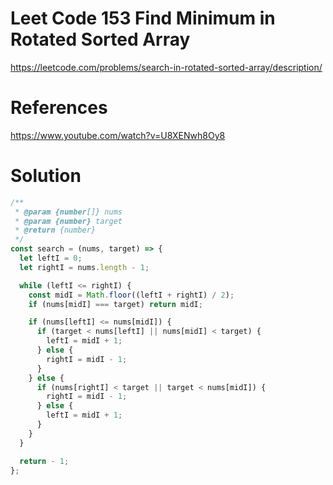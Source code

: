 # Leet Code 153 Find Minimum in Rotated Sorted Array
https://leetcode.com/problems/search-in-rotated-sorted-array/description/
# References
https://www.youtube.com/watch?v=U8XENwh8Oy8
# Solution

```javascript
/**
 * @param {number[]} nums
 * @param {number} target
 * @return {number}
 */
const search = (nums, target) => {
  let leftI = 0;
  let rightI = nums.length - 1;

  while (leftI <= rightI) {
    const midI = Math.floor((leftI + rightI) / 2);
    if (nums[midI] === target) return midI;

    if (nums[leftI] <= nums[midI]) {
      if (target < nums[leftI] || nums[midI] < target) {
        leftI = midI + 1;
      } else {
        rightI = midI - 1;
      }
    } else {
      if (nums[rightI] < target || target < nums[midI]) {
        rightI = midI - 1;
      } else {
        leftI = midI + 1;
      }
    }
  }

  return - 1;
};
```
